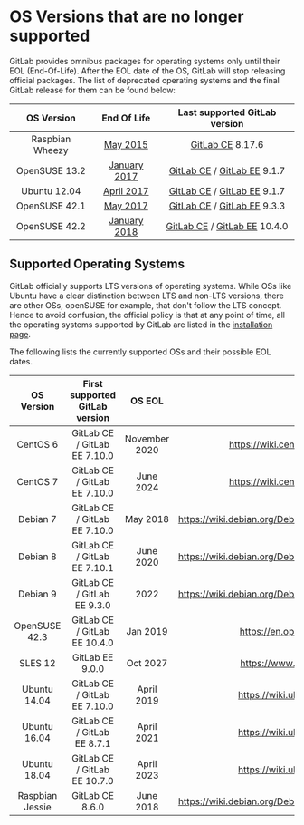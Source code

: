 # OS Versions that are no longer supported

GitLab provides omnibus packages for operating systems only until their
EOL (End-Of-Life). After the EOL date of the OS, GitLab will stop releasing
official packages. The list of deprecated operating systems and the final GitLab
release for them can be found below:

|OS Version|End Of Life|Last supported GitLab version|
|:---:|:---:|:---:|
|Raspbian Wheezy|[May 2015](https://downloads.raspberrypi.org/raspbian/images/raspbian-2015-05-07/)|[GitLab CE](https://packages.gitlab.com/gitlab/raspberry-pi2/packages/raspbian/wheezy/gitlab-ce_8.17.6-ce.0_armhf.deb) 8.17.6|
|OpenSUSE 13.2|[January 2017](https://en.opensuse.org/Lifetime#Discontinued_distributions)|[GitLab CE](https://packages.gitlab.com/gitlab/gitlab-ce/packages/opensuse/13.2/gitlab-ce-9.1.7-ce.0.sles13.x86_64.rpm) / [GitLab EE](https://packages.gitlab.com/gitlab/gitlab-ee/packages/opensuse/13.2/gitlab-ee-9.1.7-ee.0.sles13.x86_64.rpm) 9.1.7|
|Ubuntu 12.04|[April 2017](https://www.ubuntu.com/info/release-end-of-life)|[GitLab CE](https://packages.gitlab.com/gitlab/gitlab-ce/packages/ubuntu/precise/gitlab-ce_9.1.7-ce.0_amd64.deb) / [GitLab EE](https://packages.gitlab.com/gitlab/gitlab-ee/packages/ubuntu/precise/gitlab-ee_9.1.7-ee.0_amd64.deb) 9.1.7|
|OpenSUSE 42.1|[May 2017](https://en.opensuse.org/Lifetime#Discontinued_distributions)|[GitLab CE](https://packages.gitlab.com/gitlab/gitlab-ce/packages/opensuse/42.1/gitlab-ce-9.3.3-ce.0.sles42.x86_64.rpm) / [GitLab EE](https://packages.gitlab.com/gitlab/gitlab-ee/packages/opensuse/42.1/gitlab-ee-9.3.3-ee.0.sles42.x86_64.rpm) 9.3.3|
|OpenSUSE 42.2|[January 2018](https://en.opensuse.org/Lifetime#Discontinued_distributions)|[GitLab CE](https://packages.gitlab.com/gitlab/gitlab-ce/packages/opensuse/42.2/gitlab-ce-10.4.0-ce.0.sles42.x86_64.rpm) / [GitLab EE](https://packages.gitlab.com/gitlab/gitlab-ee/packages/opensuse/42.2/gitlab-ee-10.4.0-ee.0.sles42.x86_64.rpm) 10.4.0|

## Supported Operating Systems

GitLab officially supports LTS versions of operating systems. While OSs like
Ubuntu have a clear distinction between LTS and non-LTS versions, there are
other OSs, openSUSE for example, that don't follow the LTS concept. Hence to
avoid confusion, the official policy is that at any point of time, all the
operating systems supported by GitLab are listed in the [installation
page](https://about.gitlab.com/installation).

The following lists the currently supported OSs and their possible EOL dates.

|OS Version|First supported GitLab version|OS EOL|Details|
|:---:|:---:|:---:|:---:|
|CentOS 6|GitLab CE / GitLab EE 7.10.0|November 2020|https://wiki.centos.org/About/Product|
|CentOS 7|GitLab CE / GitLab EE 7.10.0|June 2024|https://wiki.centos.org/About/Product|
|Debian 7|GitLab CE / GitLab EE 7.10.0|May 2018|https://wiki.debian.org/DebianReleases#Production_Releases|
|Debian 8|GitLab CE / GitLab EE 7.10.1|June 2020|https://wiki.debian.org/DebianReleases#Production_Releases|
|Debian 9|GitLab CE / GitLab EE 9.3.0|2022|https://wiki.debian.org/DebianReleases#Production_Releases|
|OpenSUSE 42.3|GitLab CE / GitLab EE 10.4.0|Jan 2019|https://en.opensuse.org/Lifetime|
|SLES 12|GitLab EE 9.0.0|Oct 2027|https://www.suse.com/lifecycle/|
|Ubuntu 14.04|GitLab CE / GitLab EE 7.10.0|April 2019|https://wiki.ubuntu.com/Releases|
|Ubuntu 16.04|GitLab CE / GitLab EE 8.7.1|April 2021|https://wiki.ubuntu.com/Releases|
|Ubuntu 18.04|GitLab CE / GitLab EE 10.7.0|April 2023|https://wiki.ubuntu.com/Releases|
|Raspbian Jessie|GitLab CE 8.6.0|June 2018|https://wiki.debian.org/DebianReleases#Production_Releases|
